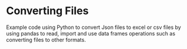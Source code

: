 # Converting Files

Example code using Python to convert Json files to excel or csv files by using pandas to read, import and use data frames operations such as converting files to other formats.


